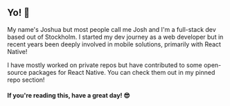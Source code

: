 ## Yo! 🤙

My name's Joshua but most people call me Josh and I'm a full-stack dev based out of Stockholm.
I started my dev journey as a web developer but in recent years been deeply involved in mobile solutions, primarily with React Native!

I have mostly worked on private repos but have contributed to some open-source packages for React Native. You can check them out in my pinned repo section!

#### If you're reading this, have a great day! 😎

<!--
**JoshBarnesD/JoshBarnesD** is a ✨ _special_ ✨ repository because its `README.md` (this file) appears on your GitHub profile.

Here are some ideas to get you started:

- 🔭 I’m currently working on ...
- 🌱 I’m currently learning ...
- 👯 I’m looking to collaborate on ...
- 🤔 I’m looking for help with ...
- 💬 Ask me about ...
- 📫 How to reach me: ...
- 😄 Pronouns: ...
- ⚡ Fun fact: ...
-->
